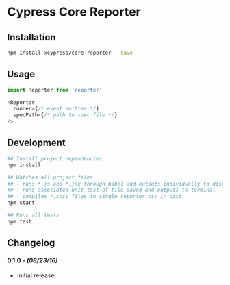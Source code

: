 # Cypress Core Reporter

## Installation

```bash
npm install @cypress/core-reporter --save
```

## Usage

```javascript
import Reporter from 'reporter'

<Reporter
  runner={/* event emitter */}
  specPath={/* path to spec file */}
/>
```

## Development

```bash
## Install project dependencies
npm install
```

```bash
## Watches all project files
## - runs *.js and *.jsx through babel and outputs individually to dist
## - runs associated unit test of file saved and outputs to terminal
## - compiles *.scss files to single reporter.css in dist
npm start
```

```bash
## Runs all tests
npm test
```


## Changelog

#### 0.1.0 - *(08/23/16)*
- initial release
